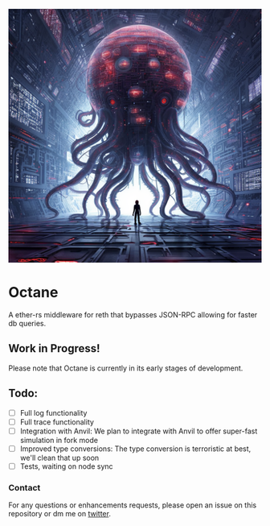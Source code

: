 ![](assets/Octane.png)

# Octane
A ether-rs middleware for reth that bypasses JSON-RPC allowing for faster db queries.

## Work in Progress!
Please note that Octane is currently in its early stages of development. 

## Todo:
- [ ] Full log functionality
- [ ] Full trace functionality
- [ ] Integration with Anvil: We plan to integrate with Anvil to offer super-fast simulation in fork mode
- [ ] Improved type conversions: The type conversion is terroristic at best, we'll clean that up soon
- [ ] Tests, waiting on node sync

### Contact
For any questions or enhancements requests, please open an issue on this repository or dm me on [twitter](https://twitter.com/0xvanbeethoven).
